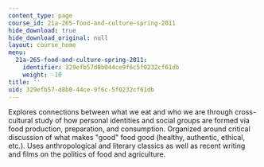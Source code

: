 ```yaml
---
content_type: page
course_id: 21a-265-food-and-culture-spring-2011
hide_download: true
hide_download_original: null
layout: course_home
menu:
  21a-265-food-and-culture-spring-2011:
    identifier: 329efb57d8b044ce9f6c5f0232cf61db
    weight: -10
title: ''
uid: 329efb57-d8b0-44ce-9f6c-5f0232cf61db
---
```

Explores connections between what we eat and who we are through cross-cultural study of how personal identities and social groups are formed via food production, preparation, and consumption. Organized around critical discussion of what makes "good" food good (healthy, authentic, ethical, etc.). Uses anthropological and literary classics as well as recent writing and films on the politics of food and agriculture.
